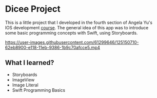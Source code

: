 # Dicee Project

This is a little project that I developed in the fourth section of Angela Yu's IOS development <a href="https://www.udemy.com/course/ios-13-app-development-bootcamp/" target="_blank">course</a>. The general idea of this app was to introduce some basic programming concepts with Swift, using Storyboards.

https://user-images.githubusercontent.com/61299646/125150710-62eb8900-e118-11eb-9386-1b9c70afcce5.mp4


## What I learned?

- Storyboards
- ImageView
- Image Literal
- Swift Programming Basics




